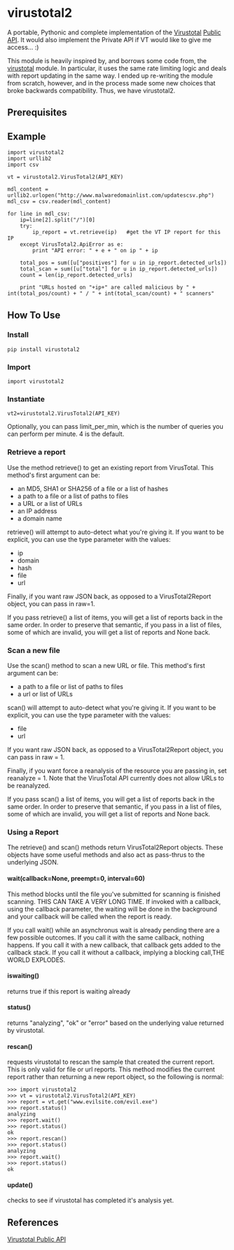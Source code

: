 # virustotal2

A portable, Pythonic and complete implementation of the [Virustotal](https://www.virustotal.com/) [Public API](https://www.virustotal.com/en/documentation/public-api/).  It would also implement the Private API if VT would like to give me access... :)

This module is heavily inspired by, and borrows some code from, the [virustotal](https://github.com/Gawen/virustotal) module.  In particular, it uses the same rate limiting logic and deals with report updating in the same way.  I ended up re-writing the module from scratch, however, and in the process made some new choices that broke backwards compatibility.  Thus, we have virustotal2.

## Prerequisites

## Example

    import virustotal2
    import urllib2
    import csv

    vt = virustotal2.VirusTotal2(API_KEY)

    mdl_content = urllib2.urlopen("http://www.malwaredomainlist.com/updatescsv.php")
    mdl_csv = csv.reader(mdl_content)

    for line in mdl_csv:
        ip=line[2].split("/")[0]
        try:
            ip_report = vt.retrieve(ip)   #get the VT IP report for this IP
        except VirusTotal2.ApiError as e:
            print "API error: " + e + " on ip " + ip

        total_pos = sum([u["positives"] for u in ip_report.detected_urls])
        total_scan = sum([u["total"] for u in ip_report.detected_urls])
        count = len(ip_report.detected_urls)

        print "URLs hosted on "+ip+" are called malicious by " + int(total_pos/count) + " / " + int(total_scan/count) + " scanners"




## How To Use
### Install
    pip install virustotal2

### Import
    import virustotal2

### Instantiate
    vt2=virustotal2.VirusTotal2(API_KEY)

Optionally, you can pass limit_per_min, which is the number of queries you can perform per minute.  4 is the default.

### Retrieve a report
Use the method retrieve() to get an existing report from VirusTotal.  This method's first argument can be:

- an MD5, SHA1 or SHA256 of a file or a list of hashes
- a path to a file or a list of paths to files
- a URL or a list of URLs
- an IP address
- a domain name

retrieve() will attempt to auto-detect what you're giving it.  If you want to be explicit, you can use the type parameter with the values:

- ip
- domain
- hash
- file
- url

Finally, if you want raw JSON back, as opposed to a VirusTotal2Report object, you can pass in raw=1.

If you pass retrieve() a list of items, you will get a list of reports back in the same order.  In order to preserve that semantic, if you pass in a list of files, some of which are invalid, you will get a list of reports and None back.


### Scan a new file
Use the scan() method to scan a new URL or file.  This method's first argument can be:

- a path to a file or list of paths to files
- a url or list of URLs

scan() will attempt to auto-detect what you're giving it.  If you want to be explicit, you can use the type parameter with the values:

- file
- url

If you want raw JSON back, as opposed to a VirusTotal2Report object, you can pass in raw = 1.

Finally, if you want force a reanalysis of the resource you are passing in, set reanalyze = 1.  Note that the VirusTotal API currently does not allow URLs to be reanalyzed.

If you pass scan() a list of items, you will get a list of reports back in the same order.  In order to preserve that semantic, if you pass in a list of files, some of which are invalid, you will get a list of reports and None back.

### Using a Report
The retrieve() and scan() methods return VirusTotal2Report objects.  These objects have some useful methods and also act as pass-thrus to the underlying JSON.

#### wait(callback=None, preempt=0, interval=60)
This method blocks until the file you've submitted for scanning is finished scanning.  THIS CAN TAKE A VERY LONG TIME.  If invoked with a callback, using the callback parameter, the waiting will be done in the background and your callback will be called when the report is ready.

If you call wait() while an asynchronus wait is already pending there are a few possible outcomes.  If you call it with the same callback, nothing happens.  If you call it with a new callback, that callback gets added to the callback stack.  If you call it without a callback, implying a blocking call,THE WORLD EXPLODES.

#### iswaiting()
returns true if this report is waiting already

#### status()
returns "analyzing", "ok" or "error" based on the underlying value returned by virustotal.

#### rescan()
requests virustotal to rescan the sample that created the current report.  This is only valid for file or url reports.  This method modifies the current report rather than returning a new report object, so the following is normal:

    >>> import virustotal2
    >>> vt = virustotal2.VirusTotal2(API_KEY)
    >>> report = vt.get("www.evilsite.com/evil.exe")
    >>> report.status()
    analyzing
    >>> report.wait()
    >>> report.status()
    ok
    >>> report.rescan()
    >>> report.status()
    analyzing
    >>> report.wait()
    >>> report.status()
    ok

#### update()
checks to see if virustotal has completed it's analysis yet.

## References
[Virustotal Public API](https://www.virustotal.com/en/documentation/public-api/)

